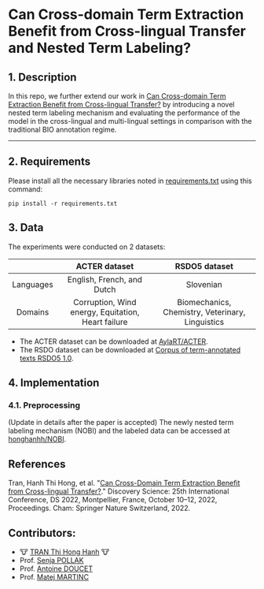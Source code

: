 # Can Cross-domain Term Extraction Benefit from Cross-lingual Transfer and Nested Term Labeling?

## 1. Description

In this repo, we further extend our work in [Can Cross-domain Term Extraction Benefit from Cross-lingual Transfer?](https://github.com/honghanhh/ate-2022) by introducing a novel nested term labeling mechanism and evaluating the performance of the model in the cross-lingual and multi-lingual settings in comparison with the traditional BIO annotation regime.

---

## 2. Requirements

Please install all the necessary libraries noted in [requirements.txt](./requirements.txt) using this command:

```
pip install -r requirements.txt
```

## 3. Data

The experiments were conducted on 2 datasets:

||ACTER dataset| RSDO5 dataset|
|:-:|:-:|:-:|
|Languages|English, French, and Dutch|Slovenian|
|Domains|Corruption,  Wind energy, Equitation, Heart failure|Biomechanics, Chemistry, Veterinary, Linguistics |

- The ACTER dataset can be downloaded at [AylaRT/ACTER](https://github.com/AylaRT/ACTER.git).
- The RSDO dataset can be downloaded at [Corpus of term-annotated texts RSDO5 1.0](https://www.clarin.si/repository/xmlui/handle/11356/1400).

## 4. Implementation

### 4.1. Preprocessing

(Update in details after the paper is accepted)
The newly nested term labeling mechanism (NOBI) and the labeled data can be accessed at [honghanhh/NOBI](https://github.com/honghanhh/nobi).

## References

Tran, Hanh Thi Hong, et al. "[Can Cross-Domain Term Extraction Benefit from Cross-lingual Transfer?](https://link.springer.com/chapter/10.1007/978-3-031-18840-4_26)." Discovery Science: 25th International Conference, DS 2022, Montpellier, France, October 10–12, 2022, Proceedings. Cham: Springer Nature Switzerland, 2022.

## Contributors:

- 🐮 [TRAN Thi Hong Hanh](https://github.com/honghanhh) 🐮
- Prof. [Senja POLLAK](https://github.com/senjapollak)
- Prof. [Antoine DOUCET](https://github.com/antoinedoucet)
- Prof. [Matej MARTINC](https://github.com/matejMartinc)
